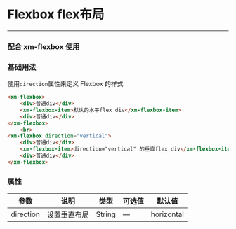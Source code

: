 # Flexbox flex布局
----
### 配合 xm-flexbox 使用
### 基础用法
使用```direction```属性来定义 Flexbox 的样式
``` html
<xm-flexbox>
    <div>普通div</div>
    <xm-flexbox-item>默认的水平flex div</xm-flexbox-item>
    <div>普通div</div>
</xm-flexbox>
    <br>
<xm-flexbox direction="vertical">
    <div>普通div</div>
    <xm-flexbox-item>direction="vertical" 的垂直flex div</xm-flexbox-item>
    <div>普通div</div>
</xm-flexbox>
```

### 属性
| 参数      | 说明    | 类型      | 可选值       | 默认值   |
|---------- |-------- |---------- |-------------  |-------- |
| direction | 设置垂直布局 | String  |  — | horizontal   |
